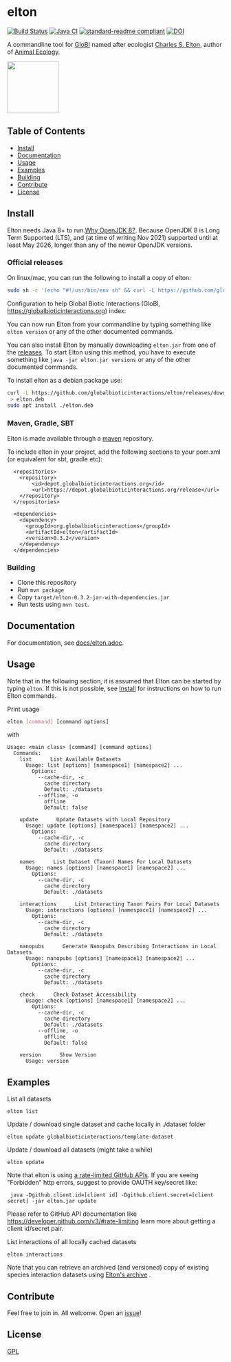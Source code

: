 # elton

[![Build Status](https://app.travis-ci.com/globalbioticinteractions/elton.svg)](https://app.travis-ci.com/globalbioticinteractions/elton) [![Java CI](https://github.com/globalbioticinteractions/elton/actions/workflows/main.yml/badge.svg)](https://github.com/globalbioticinteractions/elton/actions/workflows/main.yml) [![standard-readme compliant](https://img.shields.io/badge/standard--readme-OK-green.svg?style=flat-square)](https://github.com/RichardLitt/standard-readme)
[![DOI](https://zenodo.org/badge/103732996.svg)](https://zenodo.org/badge/latestdoi/103732996)

 A commandline tool for [GloBI](https://globalbioticinteraction.org) named after ecologist [Charles S. Elton](https://en.wikipedia.org/wiki/Charles_Sutherland_Elton), author of [Animal Ecology](https://doi.org/10.5962/bhl.title.7435). 

<a href="http://globalbioticinteractions.org/">
  <img src="http://www.globalbioticinteractions.org/assets/globi.svg" height="120">
</a>

## Table of Contents

- [Install](#install)
- [Documentation](docs/elton.adoc)
- [Usage](#usage)
- [Examples](#examples)
- [Building](#building)
- [Contribute](#contribute)
- [License](#license)

## Install

Elton needs Java 8+ to run.[Why OpenJDK 8?](https://adoptopenjdk.net/support.html). Because OpenJDK 8 is Long Term Supported (LTS), and (at time of writing Nov 2021) supported until at least May 2026, longer than any of the newer OpenJDK versions.


### Official releases


On linux/mac, you can run the following to install a copy of elton:

```bash
sudo sh -c '(echo "#!/usr/bin/env sh" && curl -L https://github.com/globalbioticinteractions/elton/releases/download/0.13.1/elton.jar) > /usr/local/bin/elton && chmod +x /usr/local/bin/elton' && elton version
```
Configuration to help Global Biotic Interactions (GloBI, https://globalbioticinteractions.org) index: 

You can now run Elton from your commandline by typing something like ```elton version``` or any of the other documented commands.

You can also install Elton by manually downloading `elton.jar` from one of the [releases](https://github.com/globalbioticinteractions/elton/releases). To start Elton using this method, you have to execute something like ```java -jar elton.jar versions``` or any of the other documented commands.

To install elton as a debian package use:

```bash
curl -L https://github.com/globalbioticinteractions/elton/releases/download/0.13.1/elton.deb\
 > elton.deb 
sudo apt install ./elton.deb
```

### Maven, Gradle, SBT
Elton is made available through a [maven](https://maven.apache.org) repository.

To include elton in your project, add the following sections to your pom.xml (or equivalent for sbt, gradle etc):
```
  <repositories>
    <repository>
        <id>depot.globalbioticinteractions.org</id>
        <url>https://depot.globalbioticinteractions.org/release</url>
    </repository>
  </repositories>

  <dependencies>
    <dependency>
      <groupId>org.globalbioticinteractions</groupId>
      <artifactId>elton</artifactId>
      <version>0.3.2</version>
    </dependency>
  </dependencies>
```

### Building

* Clone this repository
* Run `mvn package`
* Copy `target/elton-0.3.2-jar-with-dependencies.jar`
* Run tests using `mvn test`.

## Documentation 

For documentation, see [docs/elton.adoc](docs/elton.adoc).

## Usage
Note that in the following section, it is assumed that Elton can be started by typing ```elton```. If this is not possible, see [Install](#install) for instructions on how to run Elton commands.


Print usage
```sh
elton [command] [command options]
```

with

```
Usage: <main class> [command] [command options]
  Commands:
    list      List Available Datasets
      Usage: list [options] [namespace1] [namespace2] ...
        Options:
          --cache-dir, -c
            cache directory
            Default: ./datasets
          --offline, -o
            offline
            Default: false

    update      Update Datasets with Local Repository
      Usage: update [options] [namespace1] [namespace2] ...
        Options:
          --cache-dir, -c
            cache directory
            Default: ./datasets

    names      List Dataset (Taxon) Names For Local Datasets
      Usage: names [options] [namespace1] [namespace2] ...
        Options:
          --cache-dir, -c
            cache directory
            Default: ./datasets

    interactions      List Interacting Taxon Pairs For Local Datasets
      Usage: interactions [options] [namespace1] [namespace2] ...
        Options:
          --cache-dir, -c
            cache directory
            Default: ./datasets

    nanopubs      Generate Nanopubs Describing Interactions in Local Datasets
      Usage: nanopubs [options] [namespace1] [namespace2] ...
        Options:
          --cache-dir, -c
            cache directory
            Default: ./datasets

    check      Check Dataset Accessibility
      Usage: check [options] [namespace1] [namespace2] ...
        Options:
          --cache-dir, -c
            cache directory
            Default: ./datasets
          --offline, -o
            offline
            Default: false

    version      Show Version
      Usage: version
```

## Examples 

List all datasets 

```elton list```

Update / download single dataset and cache locally in ./dataset folder

```elton update globalbioticinteractions/template-dataset```

Update / download all datasets (might take a while)

```elton update```

Note that elton is using [a rate-limited GitHub APIs](https://developer.github.com/v3/#rate-limiting). If you are seeing "Forbidden" http errors, suggest to provide OAUTH key/secret like:

``` java -Dgithub.client.id=[client id] -Dgithub.client.secret=[client secret] -jar elton.jar update```

Please refer to GitHub API documentation like https://developer.github.com/v3/#rate-limiting learn more about getting a client id/secret pair.

List interactions of all locally cached datasets

```elton interactions```

Note that you can retrieve an archived (and versioned) copy of existing species interaction datasets using [Elton's archive](https://github.com/globalbiotincinteractions/elton-archive) .

## Contribute

Feel free to join in. All welcome. Open an [issue](https://github.com/globalbioticinteractions/elton/issues)!

## License

[GPL](LICENSE)
